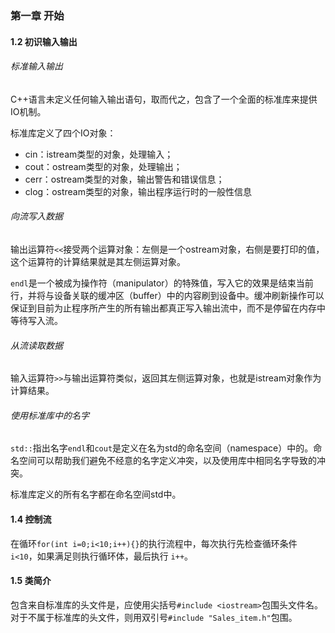 ### 第一章 开始

#### 1.2 初识输入输出

###### 标准输入输出

C++语言未定义任何输入输出语句，取而代之，包含了一个全面的标准库来提供IO机制。

标准库定义了四个IO对象：

- cin：istream类型的对象，处理输入；
- cout：ostream类型的对象，处理输出；
- cerr：ostream类型的对象，输出警告和错误信息；
- clog：ostream类型的对象，输出程序运行时的一般性信息

###### 向流写入数据

输出运算符`<<`接受两个运算对象：左侧是一个ostream对象，右侧是要打印的值，这个运算符的计算结果就是其左侧运算对象。

`endl`是一个被成为操作符（manipulator）的特殊值，写入它的效果是结束当前行，并将与设备关联的缓冲区（buffer）中的内容刷到设备中。缓冲刷新操作可以保证到目前为止程序所产生的所有输出都真正写入输出流中，而不是停留在内存中等待写入流。

###### 从流读取数据

输入运算符`>>`与输出运算符类似，返回其左侧运算对象，也就是istream对象作为计算结果。

###### 使用标准库中的名字

`std::`指出名字`endl`和`cout`是定义在名为std的命名空间（namespace）中的。命名空间可以帮助我们避免不经意的名字定义冲突，以及使用库中相同名字导致的冲突。

标准库定义的所有名字都在命名空间std中。

#### 1.4 控制流

在循环`for(int i=0;i<10;i++){}`的执行流程中，每次执行先检查循环条件 `i<10`，如果满足则执行循环体，最后执行 `i++`。

#### 1.5 类简介

包含来自标准库的头文件是，应使用尖括号`#include <iostream>`包围头文件名。对于不属于标准库的头文件，则用双引号`#include "Sales_item.h"`包围。








